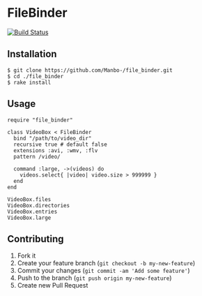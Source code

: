 # FileBinder
[![Build Status](https://travis-ci.org/Manbo-/file_binder.png)](https://travis-ci.org/Manbo-/file_binder)

## Installation
    $ git clone https://github.com/Manbo-/file_binder.git
    $ cd ./file_binder
    $ rake install

## Usage
    require "file_binder"
    
    class VideoBox < FileBinder
      bind "/path/to/video_dir"
      recursive true # default false
      extensions :avi, :wmv, :flv
      pattern /video/

      command :large, ->(videos) do
        videos.select{ |video| video.size > 999999 }
      end
    end
    
    VideoBox.files
    VideoBox.directories
    VideoBox.entries
    VideoBox.large

## Contributing

1. Fork it
2. Create your feature branch (`git checkout -b my-new-feature`)
3. Commit your changes (`git commit -am 'Add some feature'`)
4. Push to the branch (`git push origin my-new-feature`)
5. Create new Pull Request
